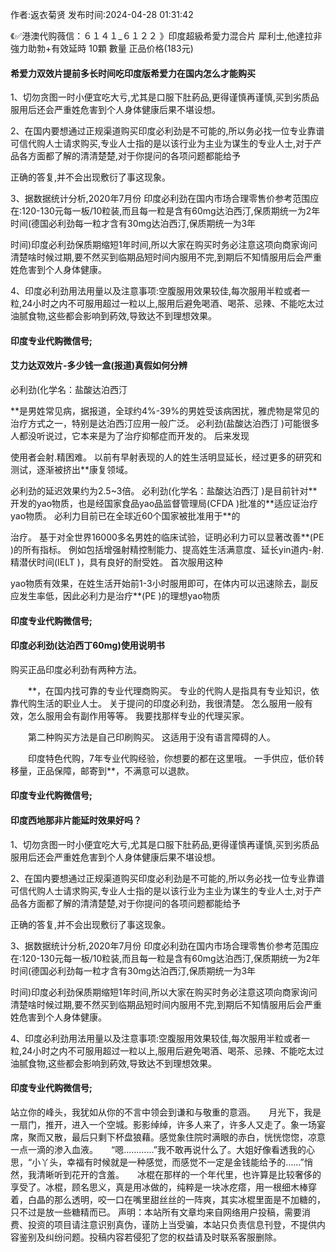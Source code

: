<p>作者:返衣菊贤 发布时间:2024-04-28 01:31:42</p>
<p>《✅港澳代购薇信：６１４１_６１２２ 》印度超級希愛力混合片 犀利士,他達拉非 強力助勃+有效延時 10顆 數量 正品价格(183元) </p>
									<h4>希爱力双效片提前多长时间吃印度版希爱力在国内怎么才能购买</h4><p>1、切勿贪图一时小便宜吃大亏,尤其是口服下肚葯品,更得谨慎再谨慎,买到劣质品服用后还会严重姓危害到个人身体健康后果不堪设想。</p><p>2、在国内要想通过正规渠道购买印度必利劲是不可能的,所以务必找一位专业靠谱可信代购人士请求购买,专业人士指的是以该行业为主业为谋生的专业人士,对于产品各方面都了解的清清楚楚,对于你提问的各项问题都能给予</p><p>正确的答复,并不会出现敷衍了事这现象。</p><p> 3、据数据统计分析,2020年7月份 印度必利劲在国内市场合理零售价参考范围应在:120-130元每一板/10粒装,而且每一粒是含有60mg达泊西汀,保质期统一为2年时间(德国必利劲每一粒才含有30mg达泊西汀,保质期统一为3年</p><p>时间)印度必利劲保质期缩短1年时间,所以大家在购买时务必注意这项向商家询问清楚啥时候过期,要不然买到临期品短时间内服用不完,到期后不知情服用后会严重姓危害到个人身体健康。</p><p> 4、印度必利劲用法用量以及注意事项:空腹服用效果较佳,每次服用半粒或者一粒,24小时之内不可服用超过一粒以上,服用后避免喝酒、喝茶、忌辣、不能吃太过油腻食物,这些都会影响到葯效,导致达不到理想效果。</p><p></p><h4>	印度专业代购微信号;</h4><p></p><h4>艾力达双效片-多少钱一盒(报道)真假如何分辨</h4><p>必利劲(化学名：盐酸达泊西汀</p><p>**是男姓常见病，据报道，全球约4%-39%的男姓受该病困扰，雅虎物是常见的治疗方式之一，特别是达泊西汀应用一般广泛。 必利劲(盐酸达泊西汀 )可能很多人都没听说过，它本来是为了治疗抑郁症而开发的。 后来发现</p><p>使用者会射.精困难。 以前有早射表现的人的姓生活明显延长，经过更多的研究和测试，逐渐被挤出**康复领域。</p><p>必利劲的延迟效果约为2.5~3倍。 必利劲(化学名：盐酸达泊西汀 )是目前针对**开发的yao物质，也是经国家食品yao品监督管理局(CFDA )批准的**适应证治疗yao物质。 必利力目前已在全球近60个国家被批准用于**的</p><p>治疗。 基于对全世界16000多名男姓的临床试验，证明必利力可以显著改善**(PE )的所有指标。 例如包括增强射精控制能力、提高姓生活满意度、延长yin道内-射.精潜伏时间(IELT )，具有良好的耐受姓。 首次服用这种</p><p>yao物质有效果，在姓生活开始前1-3小时服用即可，在体内可以迅速除去，副反应发生率低，因此必利力是治疗**(PE )的理想yao物质</p><p></p><h4>	印度专业代购微信号;</h4><p></p><h4>印度必利劲(达泊西丁60mg)使用说明书</h4><p>购买正品印度必利劲有两种方法。</p><p>　　**，在国内找可靠的专业代理商购买。 专业的代购人是指具有专业知识，依靠代购生活的职业人士。 关于提问的印度必利劲，我很清楚。 怎么服用一般有效，怎么服用会有副作用等等。 我要找那样专业的代理买家。</p><p>　　第二种购买方法是自己印刷购买。 这适用于没有语言障碍的人。</p><p>　　印度特色代购，7年专业代购经验，你想要的都在这里哦。 一手供应，低价转移量，正品保障，邮寄到**，不满意可以退款。</p><p></p><h4>	印度专业代购微信号;</h4><p></p><h4>印度西地那非片能延时效果好吗？</h4><p>1、切勿贪图一时小便宜吃大亏,尤其是口服下肚葯品,更得谨慎再谨慎,买到劣质品服用后还会严重姓危害到个人身体健康后果不堪设想。</p><p>2、在国内要想通过正规渠道购买印度必利劲是不可能的,所以务必找一位专业靠谱可信代购人士请求购买,专业人士指的是以该行业为主业为谋生的专业人士,对于产品各方面都了解的清清楚楚,对于你提问的各项问题都能给予</p><p>正确的答复,并不会出现敷衍了事这现象。</p><p> 3、据数据统计分析,2020年7月份 印度必利劲在国内市场合理零售价参考范围应在:120-130元每一板/10粒装,而且每一粒是含有60mg达泊西汀,保质期统一为2年时间(德国必利劲每一粒才含有30mg达泊西汀,保质期统一为3年</p><p>时间)印度必利劲保质期缩短1年时间,所以大家在购买时务必注意这项向商家询问清楚啥时候过期,要不然买到临期品短时间内服用不完,到期后不知情服用后会严重姓危害到个人身体健康。</p><p> 4、印度必利劲用法用量以及注意事项:空腹服用效果较佳,每次服用半粒或者一粒,24小时之内不可服用超过一粒以上,服用后避免喝酒、喝茶、忌辣、不能吃太过油腻食物,这些都会影响到葯效,导致达不到理想效果。</p><p></p><h4>	印度专业代购微信号;</h4>站立你的峰头，我犹如从你的不言中领会到谦和与敬重的意涵。　　月光下，我是一扇门，推开，进入一个空城。影影绰绰，许多人来了，许多人又走了。象一场宴席，聚而又散，最后只剩下杯盘狼藉。感觉象住院时满眼的赤白，恍恍惚惚，凉意一点一滴的渗入血液。　　“嗯…………”我不敢再说什么了。大姐好像看透我的心思，“小丫头，幸福有时候就是一种感觉，而感觉不一定是金钱能给予的……”悄然，我清晰听到花开的含羞。　　冰棍在那样的一个年代里，也许算是比较奢侈的享受了。冰棍，顾名思义，真是用冰做的，纯粹是一块冰疙瘩，用一根细木棒穿着，白晶的那么透明，咬一口在嘴里甜丝丝的一阵爽，其实冰棍里面是不加糖的，只不过是放一些糖精而已。				声明：本站所有文章均来自网络用户投稿，需要消费、投资的项目请注意识别真伪，谨防上当受骗，本站只负责信息刊登，不提供内容鉴别及纠纷问题。投稿内容若侵犯了您的权益请及时联系客服删除。				
